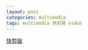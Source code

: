 ```yaml
---
layout: post
categories: multimedia
tags: multimedia 快剪辑 video
---
```


[快剪辑](https://kuai.360.cn/home.html)
